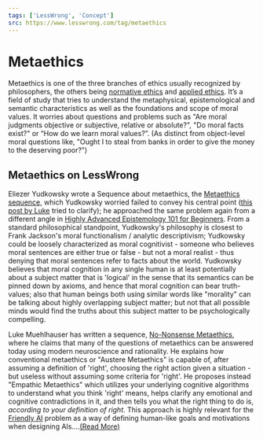 ```yaml
---
tags: ['LessWrong', 'Concept']
src: https://www.lesswrong.com/tag/metaethics
---
```


# Metaethics
Metaethics is one of the three branches of ethics usually recognized by philosophers, the others being [normative ethics](http://en.wikipedia.org/wiki/Normative_ethics) and [applied ethics](http://en.wikipedia.org/wiki/Applied_ethics). It’s a field of study that tries to understand the metaphysical, epistemological and semantic characteristics as well as the foundations and scope of moral values. It worries about questions and problems such as "Are moral judgments objective or subjective, relative or absolute?", "Do moral facts exist?" or “How do we learn moral values?”. (As distinct from object-level moral questions like, "Ought I to steal from banks in order to give the money to the deserving poor?")

## Metaethics on LessWrong
Eliezer Yudkowsky wrote a Sequence about metaethics, the [Metaethics sequence](https://www.lesswrong.com/s/W2fkmatEzyrmbbrDt), which Yudkowsky worried failed to convey his central point ([this post by Luke](https://www.lesswrong.com/posts/3R2vH2Ar5AbC9m8Qj/what-is-eliezer-yudkowsky-s-meta-ethical-theory) tried to clarify); he approached the same problem again from a different angle in [Highly Advanced Epistemology 101 for Beginners](https://www.lesswrong.com/s/SqFbMbtxGybdS2gRs). From a standard philosophical standpoint, Yudkowsky's philosophy is closest to Frank Jackson's moral functionalism / analytic descriptivism; Yudkowsky could be loosely characterized as moral cognitivist - someone who believes moral sentences are either true or false - but not a moral realist - thus denying that moral sentences refer to facts about the world. Yudkowsky believes that moral cognition in any single human is at least potentially about a subject matter that is 'logical' in the sense that its semantics can be pinned down by axioms, and hence that moral cognition can bear truth-values; also that human beings both using similar words like "morality" can be talking about highly overlapping subject matter; but not that all possible minds would find the truths about this subject matter to be psychologically compelling.

Luke Muehlhauser has written a sequence, [No-Nonsense Metaethics](https://www.lessestwrong.com/s/bQgRsy23biR52poMf), where he claims that many of the questions of metaethics can be answered today using modern neuroscience and rationality. He explains how conventional metaethics or "Austere Metaethics" is capable of, after assuming a definition of 'right', choosing the right action given a situation - but useless without assuming some criteria for 'right'. He proposes instead "Empathic Metaethics" which utilizes your underlying cognitive algorithms to understand what you think 'right' means, helps clarify any emotional and cognitive contradictions in it, and then tells you what the right thing to do is, *according to your definition of right*. This approach is highly relevant for the [Friendly AI](https://www.lesswrong.com/tag/friendly-artificial-intelligence) problem as a way of defining human-like goals and motivations when designing AIs....[(Read More)]()

